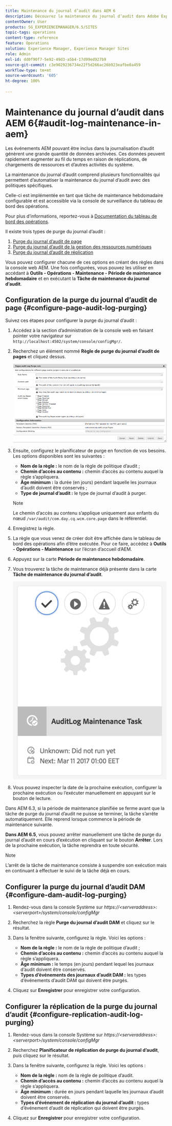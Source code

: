 ```yaml
---
title: Maintenance du journal d’audit dans AEM 6
description: Découvrez la maintenance du journal d’audit dans Adobe Experience Manager (AEM).
contentOwner: User
products: SG_EXPERIENCEMANAGER/6.5/SITES
topic-tags: operations
content-type: reference
feature: Operations
solution: Experience Manager, Experience Manager Sites
role: Admin
exl-id: dd0f90f7-5e92-49d3-a5b4-17d99ed927b9
source-git-commit: c3e9029236734e22f5d266ac26b923eafbe0a459
workflow-type: tm+mt
source-wordcount: '605'
ht-degree: 100%

---
```


# Maintenance du journal d’audit dans AEM 6{#audit-log-maintenance-in-aem}

Les événements AEM pouvant être inclus dans la journalisation d’audit génèrent une grande quantité de données archivées. Ces données peuvent rapidement augmenter au fil du temps en raison de réplications, de chargements de ressources et d’autres activités du système.

La maintenance du journal d’audit comprend plusieurs fonctionnalités qui permettent d’automatiser la maintenance du journal d’audit avec des politiques spécifiques.

Celle-ci est implémentée en tant que tâche de maintenance hebdomadaire configurable et est accessible via la console de surveillance du tableau de bord des opérations.

Pour plus d’informations, reportez-vous à [Documentation du tableau de bord des opérations](/help/sites-administering/operations-dashboard.md).

Il existe trois types de purge du journal d’audit :

1. [Purge du journal d’audit de page](/help/sites-administering/operations-audit-log.md#configure-page-audit-log-purging)
1. [Purge du journal d’audit de la gestion des ressources numériques](/help/sites-administering/operations-audit-log.md#configure-dam-audit-log-purging)
1. [Purge du journal d’audit de réplication](/help/sites-administering/operations-audit-log.md#configure-replication-audit-log-purging)

Vous pouvez configurer chacune de ces options en créant des règles dans la console web AEM. Une fois configurées, vous pouvez les utiliser en accédant à **Outils - Opérations - Maintenance - Période de maintenance hebdomadaire** et en exécutant la **Tâche de maintenance du journal d’audit**.

## Configuration de la purge du journal d’audit de page {#configure-page-audit-log-purging}

Suivez ces étapes pour configurer la purge du journal d’audit :

1. Accédez à la section d’administration de la console web en faisant pointer votre navigateur sur `http://localhost:4502/system/console/configMgr/`.

1. Recherchez un élément nommé **Règle de purge du journal d’audit de pages** et cliquez dessus.

   ![chlimage_1-365](assets/chlimage_1-365.png)

1. Ensuite, configurez le planificateur de purge en fonction de vos besoins. Les options disponibles sont les suivantes :

   * **Nom de la règle :** le nom de la règle de politique d’audit ;
   * **Chemin d’accès au contenu :** chemin d’accès au contenu auquel la règle s’appliquera.
   * **Âge minimum :** la durée (en jours) pendant laquelle les journaux d’audit doivent être conservés ;
   * **Type de journal d’audit :** le type de journal d’audit à purger.

   >[!NOTE]
   >
   >Le chemin d’accès au contenu s’applique uniquement aux enfants du nœud `/var/audit/com.day.cq.wcm.core.page` dans le référentiel.

1. Enregistrez la règle.
1. La règle que vous venez de créer doit être affichée dans le tableau de bord des opérations afin d’être exécutée. Pour ce faire, accédez à **Outils - Opérations - Maintenance** sur l’écran d’accueil d’AEM.

1. Appuyez sur la carte **Période de maintenance hebdomadaire**.

1. Vous trouverez la tâche de maintenance déjà présente dans la carte **Tâche de maintenance du journal d’audit**.

   ![chlimage_1-366](assets/chlimage_1-366.png)

1. Vous pouvez inspecter la date de la prochaine exécution, configurer la prochaine exécution ou l’exécuter manuellement en appuyant sur le bouton de lecture.

Dans AEM 6.3, si la période de maintenance planifiée se ferme avant que la tâche de purge du journal d’audit ne puisse se terminer, la tâche s’arrête automatiquement. Elle reprend lorsque commence la période de maintenance suivante.

**Dans AEM 6.5**, vous pouvez arrêter manuellement une tâche de purge du journal d’audit en cours d’exécution en cliquant sur le bouton **Arrêter**. Lors de la prochaine exécution, la tâche reprendra en toute sécurité.

>[!NOTE]
>
>L’arrêt de la tâche de maintenance consiste à suspendre son exécution mais en continuant à effectuer le suivi de la tâche déjà en cours.

## Configurer la purge du journal d’audit DAM {#configure-dam-audit-log-purging}

1. Rendez-vous dans la console Système sur *https://&lt;serveraddress>:&lt;serverport>/system/console/configMgr*
1. Recherchez la règle **Purge du journal d’audit DAM** et cliquez sur le résultat.
1. Dans la fenêtre suivante, configurez la règle. Voici les options :

   * **Nom de la règle :** le nom de la règle de politique d’audit ;
   * **Chemin d’accès au contenu :** chemin d’accès au contenu auquel la règle s’appliquera.
   * **Âge minimum :** le temps (en jours) pendant lequel les journaux d’audit doivent être conservés.
   * **Types d’événements des journaux d’audit DAM :** les types d’événements d’audit DAM qui doivent être purgés.

1. Cliquez sur **Enregistrer** pour enregistrer votre configuration.

## Configurer la réplication de la purge du journal d’audit  {#configure-replication-audit-log-purging}

1. Rendez-vous dans la console Système sur *https://&lt;serveraddress>:&lt;serverport>/system/console/configMgr*
1. Recherchez **Planificateur de réplication de purge du journal d’audit**, puis cliquez sur le résultat.
1. Dans la fenêtre suivante, configurez la règle. Voici les options :

   * **Nom de la règle :** nom de la règle de politique d’audit.
   * **Chemin d’accès au contenu :** chemin d’accès au contenu auquel la règle s’appliquera.
   * **Âge minimum :** durée en jours pendant laquelle les journaux d’audit doivent être conservés.
   * **Types d’événement de réplication du journal d’audit :** types d’événement d’audit de réplication qui doivent être purgés.

1. Cliquez sur **Enregistrer** pour enregistrer votre configuration.
